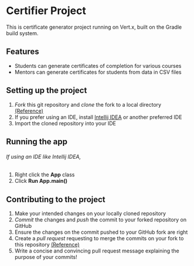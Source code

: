 # Certifier Project

This is certificate generator project running on Vert.x, built on the Gradle build system.


## Features
* Students can generate certificates of completion for various courses
* Mentors can generate certificates for students from data in CSV files


## Setting up the project

1. *Fork* this git repository and *clone* the fork to a local directory [(Reference)](https://guides.github.com/introduction/git-handbook)
2. If you prefer using an IDE, install [Intellij IDEA](https://www.jetbrains.com/idea) or another preferred IDE
3. Import the cloned repository into your IDE


## Running the app

###### If using an IDE like Intellij IDEA,

1. Right click the **App** class
2. Click **Run App.main()**


## Contributing to the project

1. Make your intended changes on your locally cloned repository
2. *Commit* the changes and *push* the commit to your forked repository on GitHub
3. Ensure the changes on the commit pushed to your GitHub fork are right
4. Create a *pull request* requesting to merge the commits on your fork to this repository [(Reference)](https://guides.github.com/introduction/flow)
5. Write a concise and convincing pull request message explaining the purpose of your commits!
